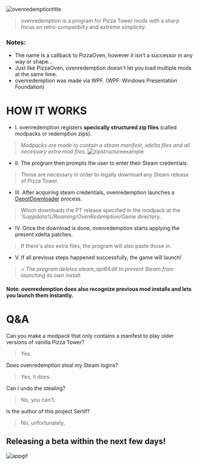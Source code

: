 
![ovenredemptiontitle](https://github.com/user-attachments/assets/7d65c04e-e6ce-4394-b4cd-4e32f8be87d0)
> ovenredemption is a program for Pizza Tower mods with a sharp focus on retro-compatibilty and extreme simplicity.

### Notes:
- The name is a callback to PizzaOven, however it isn't a successor in any way or shape...
- Just like PizzaOven, ovenredemption doesn't let you load multiple mods at the same time.
- ovenredemption was made via WPF. (WPF: Windows Presentation Foundation)

# HOW IT WORKS
- I. ovenredemption registers **specically structured zip files** (called modpacks or redemption zips).
> _Modpacks are made to contain a steam manifest, xdelta files and all necessary extra mod files._
![zipstructureexample](https://github.com/user-attachments/assets/9ce00846-5c42-49d5-aea2-24d2cda4dc39)
- II. The program then prompts the user to enter their Steam credentials.
> Those are necessary in order to legally download any Steam release of Pizza Tower.
- III. After acquiring steam credentials, ovenredemption launches a [DepotDownloader](https://github.com/SteamRE/DepotDownloader/forks) process.
> Which downloads the PT release specified in the modpack at the _%appdata%/Roaming/OvenRedemption/Game_ directory.
- IV. Once the download is done, ovenredemption starts applying the present xdelta patches.
> If there's also extra files, the program will also paste those in.
- V. If all previous steps happened successfully, the game will launch!
> _+ The program deletes steam_api64.dll to prevent Steam from launching its own install._

#### Note: ovenredemption does also recognize previous mod installs and lets you launch them instantly.

# Q&A
Can you make a modpack that only contains a manifest to play older versions of vanilla Pizza Tower?
> Yes.

Does ovenredemption steal my Steam logins?
> Yes, it does.

Can I undo the stealing?
> No, you can't.

Is the author of this project Sertif?
> No, unfortunately.

## Releasing a beta within the next few days!
![appgif](https://github.com/user-attachments/assets/6eadacb7-c68f-41f8-a9b6-0584877e7886)
